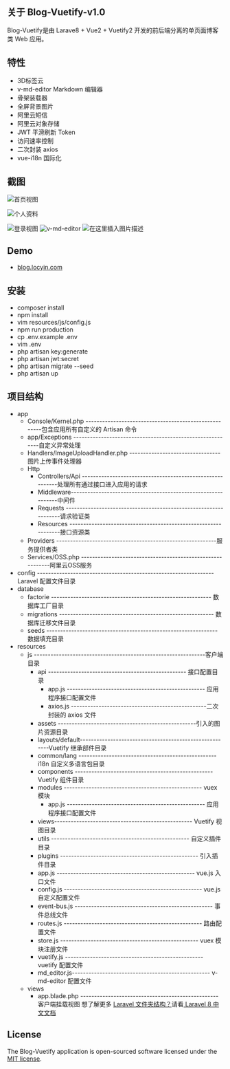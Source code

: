 
## 关于 Blog-Vuetify-v1.0

Blog-Vuetify是由 Larave8 + Vue2 + Vuetify2 开发的前后端分离的单页面博客类 Web 应用。


## 特性
 - 3D标签云
- v-md-editor Markdown 编辑器
- 骨架装载器
- 全屏背景图片
- 阿里云短信
- 阿里云对象存储
- JWT 平滑刷新 Token
- 访问速率控制
- 二次封装 axios
- vue-i18n 国际化

## 截图
![首页视图](https://img-blog.csdnimg.cn/20210215163951988.png)

![个人资料](https://img-blog.csdnimg.cn/20210215162957278.png)

![登录视图](https://img-blog.csdnimg.cn/2021021516291229.png)
![v-md-editor](https://img-blog.csdnimg.cn/20210215164310779.png)
![在这里插入图片描述](https://img-blog.csdnimg.cn/img_convert/15b5fe3c1c6beb4b65a0b308c698f298.gif#pic_center)
## Demo

 - [blog.locyin.com](https://blog.locyin.com)

## 安装
 - composer install
 - npm install
 - vim resources/js/config.js 
 - npm run production
 - cp .env.example .env
 - vim .env
 - php artisan key:generate
 - php artisan jwt:secret
 - php artisan migrate --seed
 - php artisan up

## 项目结构
- app
  - Console/Kernel.php ------------------------------------------------------包含应用所有自定义的 Artisan 命令
  - app/Exceptions   ----------------------------------------------------------自定义异常处理
  - Handlers/ImageUploadHandler.php ---------------------------------图片上传事件处理器
  - Http
    - Controllers/Api ----------------------------------------------------------处理所有通过接口进入应用的请求
    - Middleware--------------------------------------------------------------中间件
    - Requests -----------------------------------------------------------------请求验证类
    - Resources ---------------------------------------------------------------接口资源类
  - Providers ----------------------------------------------------------服务提供者类
  - Services/OSS.php -----------------------------------------------------------阿里云OSS服务
- config  ----------------------------------------------------------------Laravel 配置文件目录
- database
  - factorie ---------------------------------------------------------- 数据库工厂目录
  - migrations -------------------------------------------------------- 数据库迁移文件目录
  - seeds -------------------------------------------------------------- 数据填充目录
- resources
  - js --------------------------------------------------------------客户端目录
      - api -------------------------------------------------- 接口配置目录
          - app.js -------------------------------------------------- 应用程序接口配置文件
          - axios.js -------------------------------------------------二次封装的 axios 文件
      - assets --------------------------------------------------引入的图片资源目录
      - layouts/default-------------------------------------------------------Vuetify 继承部件目录
      - common/lang -------------------------------------------------- i18n 自定义多语言包目录
      - components -------------------------------------------------- Vuetify 组件目录
      - modules -------------------------------------------------- vuex 模块
          - app.js -------------------------------------------------- 应用程序接口配置文件
      - views-------------------------------------------------- Vuetify 视图目录
      - utils  -------------------------------------------------- 自定义插件目录
      - plugins -------------------------------------------------- 引入插件目录
      - app.js -------------------------------------------------- vue.js 入口文件
      - config.js -------------------------------------------------- vue.js 自定义配置文件
      - event-bus.js -------------------------------------------------- 事件总线文件
      - routes.js -------------------------------------------------- 路由配置文件
      - store.js -------------------------------------------------- vuex 模块注册文件
      - vuetify.js -------------------------------------------------- vuetify 配置文件
      - md_editor.js-------------------------------------------------- v-md-editor 配置文件
  - views
      - app.blade.php -------------------------------------------------- 客户端挂载视图
想了解更多 [Laravel 文件夹结构？](https://learnku.com/docs/laravel/8.x/structure/9356)请看[ Laravel 8 中文文档](https://learnku.com/docs/laravel/8.x)

## License

The Blog-Vuetify application is open-sourced software licensed under the [MIT license](https://opensource.org/licenses/MIT).
